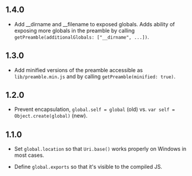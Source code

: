 ## 1.4.0

* Add __dirname and __filename to exposed globals. Adds ability of exposing more
  globals in the preamble by calling `getPreamble(additionalGlobals: ["__dirname", ...])`.

## 1.3.0

* Add minified versions of the preamble accessible as `lib/preamble.min.js` and
  by calling `getPreamble(minified: true)`.

## 1.2.0

* Prevent encapsulation, `global.self = global` (old) vs.
  `var self = Object.create(global)` (new).

## 1.1.0

* Set `global.location` so that `Uri.base()` works properly on Windows in most
  cases.

* Define `global.exports` so that it's visible to the compiled JS.
